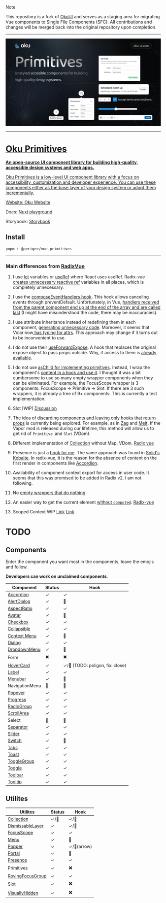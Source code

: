 > [!NOTE]
> This repository is a fork of [OkuUI](https://github.com/oku-ui/primitives) and serves as a staging area for migrating Vue components to Single File Components (SFC). All contributions and changes will be merged back into the original repository upon completion.

---

<a href="https://oku-ui.com">
  <img alt="Oku UI hero image" src="https://github.com/oku-ui/primitives/blob/main/.github/assets/primitives-cover.png?raw=true"
</a>

---

# Oku Primitives

**An open-source UI component library for building high-quality, accessible design systems and web apps.**

Oku Primitives is a low-level UI component library with a focus on accessibility, customization and developer experience. You can use these components either as the base layer of your design system or adopt them incrementally.

Website: [Oku Website](https://oku-ui.com)

Docs: [Nuxt playground](https://vue-primitives-docs.netlify.app/)

Storybook: [Storybook](https://vue-primitives.netlify.app)

## Install

```sh
pnpm i @perigee/vue-primitives
```

---

### Main differences from [RadixVue](https://github.com/radix-vue/radix-vue)

1) I use [let](https://github.com/perigee-ui/vue-primitives/blob/7c341db59fdfdb0cc88dfa6614d6c390b6856780/packages/vue-primitives/src/hover-card/HoverCardRoot.vue#L22) variables or [useRef](https://github.com/perigee-ui/vue-primitives/blob/7c341db59fdfdb0cc88dfa6614d6c390b6856780/packages/vue-primitives/src/hooks/useRef.ts#L18) where React uses useRef. Radix-vue [creates unnecessary reactive ref](https://github.com/radix-vue/radix-vue/blob/3f0f965fcf6fc3901e4fbbedf9a68dcb7d706f3f/packages/radix-vue/src/HoverCard/HoverCardRoot.vue#L64) variables in all places, which is completely unnecessary.

2) I use the [composeEventHandlers hook](https://github.com/radix-ui/primitives/blob/660060a765634e9cc7bf4513f41e8dabc9824d74/packages/core/primitive/src/primitive.tsx#L1). This hook allows canceling events through preventDefault. Unfortunately, in Vue, [handlers received from the parent component end up at the end of the array and are called last](https://github.com/vuejs/core-vapor/blob/30583b9ee1c696d3cb836f0bfd969793e57e849d/packages/runtime-core/src/vnode.ts#L886) (I might have misunderstood the code, there may be inaccuracies).

3) I use attribute inheritance instead of redefining them in each component, [generating unnecessary code](https://github.com/radix-vue/radix-vue/blob/3f0f965fcf6fc3901e4fbbedf9a68dcb7d706f3f/packages/radix-vue/src/shared/useForwardProps.ts#L16). Moreover, it seems that Volar now[ has typing for attrs](https://github.com/vuejs/language-tools/pull/4103). This approach may change if it turns out to be inconvenient to use.

4) I do not use their [useForwardExpose](https://github.com/radix-vue/radix-vue/blob/3f0f965fcf6fc3901e4fbbedf9a68dcb7d706f3f/packages/radix-vue/src/shared/useForwardExpose.ts#L21). A hook that replaces the original expose object to pass props outside. Why, if access to them is [already available](https://vuejs.org/api/component-instance.html#props).

5) I do not use [asChild for implementing primitives](https://github.com/radix-vue/radix-vue/blob/3f0f965fcf6fc3901e4fbbedf9a68dcb7d706f3f/packages/radix-vue/src/Menu/MenuContentImpl.vue#L274). Instead, I wrap the component's [content in a hook and use it](https://github.com/perigee-ui/vue-primitives/blob/a991db71fbecf364cd0b8479b294606236b104b4/packages/vue-primitives/src/dialog/DialogContentModal.vue#L65). I thought it was a bit cumbersome to use so many empty wrapper components when they can be eliminated. For example, the FocusScope wrapper is 3 components: FocusScope -> Primitive -> Slot. If there are 3 such wrappers, it is already a tree of 9+ components.
This is currently a test implementation.

6) Slot [WIP] [Discussion](https://github.com/radix-vue/radix-vue/discussions/1324)

7) The idea of [discarding components and leaving only hooks that return props](https://github.com/perigee-ui/vue-primitives/blob/feat/hooks/packages/vue-primitives/src/accordion/AccordionItem.vue) is currently being explored. For example, as in [Zag](https://zagjs.com/components/react/accordion) and [Melt](https://melt-ui.com/docs/introduction). If the Vapor mod is released during our lifetime, this method will allow us to get rid of `Primitive `and `Slot` (VDom).

8) Different implementation of [Collection](https://github.com/perigee-ui/vue-primitives/blob/7c341db59fdfdb0cc88dfa6614d6c390b6856780/packages/vue-primitives/src/collection/Collection.ts#L29) without Map, VDom. [Radix vue](https://github.com/radix-vue/radix-vue/blob/3f0f965fcf6fc3901e4fbbedf9a68dcb7d706f3f/packages/radix-vue/src/Collection/Collection.ts#L59)

9) Presence is just a [hook for me](https://github.com/perigee-ui/vue-primitives/blob/7c341db59fdfdb0cc88dfa6614d6c390b6856780/packages/vue-primitives/src/presence/usePresence.ts#L8). The same approach was found in [Solid's Kobalte](https://github.com/corvudev/corvu/blob/main/packages/solid-presence/src/presence.ts). In radix-vue, it is the reason for the absence of content on the first render in components like [Accordion](https://github.com/radix-vue/radix-vue/issues/978).

10) Availability of component context export for access in user code. It seems that this was promised to be added in Radix v2. I am not following.

11) No [empty wrappers that do nothing](https://github.com/radix-vue/radix-vue/blob/3f0f965fcf6fc3901e4fbbedf9a68dcb7d706f3f/packages/radix-vue/src/AlertDialog/AlertDialogTrigger.vue).

12) An easier way to get the current element [without `computed`](https://github.com/perigee-ui/vue-primitives/blob/7c341db59fdfdb0cc88dfa6614d6c390b6856780/packages/vue-primitives/src/hooks/useForwardElement.ts#L4). [Radix-vue](https://github.com/radix-vue/radix-vue/blob/3f0f965fcf6fc3901e4fbbedf9a68dcb7d706f3f/packages/radix-vue/src/shared/useForwardExpose.ts#L9C9-L9C23)

13) Scoped Context WIP [Link](https://github.com/facebook/react/issues/23287) [Link](https://so-so.dev/react/scoped-context/)

# TODO

## Components

Enter the component you want most in the components, leave the emojis and follow.

**Developers can work on unclaimed components**.

| Component                                                                                       | Status | Hook                            |
| ----------------------------------------------------------------------------------------------- | ------ | ------------------------------- |
| [Accordion](https://vue-primitives.netlify.app/?path=/story/components-accordion--single)       | ✓      | ✓                               |
| [AlertDialog](https://vue-primitives.netlify.app/?path=/story/components-alertdialog--styled)   | ✓      | 🚧                               |
| [AspectRatio](https://vue-primitives.netlify.app/?path=/story/components-aspectratio--styled)   | ✓      | ✓                               |
| [Avatar](https://vue-primitives.netlify.app/?path=/story/components-avatar--styled)             | ✓      | 🚧                               |
| [Checkbox](https://vue-primitives.netlify.app/?path=/story/components-checkbox--styled)         | ✓      | ✓                               |
| [Collapsible](https://vue-primitives.netlify.app/?path=/story/components-collapsible--styled)   | ✓      | ✓                               |
| [Context Menu](https://vue-primitives.netlify.app/?path=/story/components-contextmenu--styled)  | ✓      | 🚧                               |
| [Dialog](https://vue-primitives.netlify.app/?path=/story/components-dialog--styled)             | ✓      | ✓                               |
| [DropdownMenu](https://vue-primitives.netlify.app/?path=/story/components-dropdownmenu--styled) | ✓      | 🚧                               |
| Form                                                                                            | ✖️      | ✖️                               |
| [HoverCard](https://vue-primitives.netlify.app/?path=/story/components-hovercard--chromatic)    | ✓      | ✓/🚧 (TODO: poligon, fix: close) |
| [Label](https://vue-primitives.netlify.app/?path=/story/components-label--styled)               | ✓      | ✓                               |
| [Menubar](https://vue-primitives.netlify.app/?path=/story/components-menubar--styled)           | ✓      | 🚧                               |
| NavigationMenu                                                                                  | 🚧      | 🚧                               |
| [Popover](https://vue-primitives.netlify.app/?path=/story/components-popover--styled)           | ✓      | ✓                               |
| [Progress](https://vue-primitives.netlify.app/?path=/story/components-progress--styled)         | ✓      | ✓                               |
| [RadioGroup](https://vue-primitives.netlify.app/?path=/story/components-radiogroup--styled)     | ✓      | ✓                               |
| [ScrollArea](https://vue-primitives.netlify.app/?path=/story/components-scrollarea--basic)      | ✓      | ✓                               |
| Select                                                                                          | 🚧      | 🚧                               |
| [Separator](https://vue-primitives.netlify.app/?path=/story/components-separator--styled)       | ✓      | ✓                               |
| [Slider](https://vue-primitives.netlify.app/?path=/story/components-slider--styled)             | ✓      | ✓                               |
| [Switch](https://vue-primitives.netlify.app/?path=/story/components-switch--styled)             | ✓      | 🚧                               |
| [Tabs](https://vue-primitives.netlify.app/?path=/story/components-tabs--styled)                 | ✓      | ✓                               |
| [Toast](https://vue-primitives.netlify.app/?path=/story/components-toast--styled)               | ✓      | ✓                               |
| [ToggleGroup](https://vue-primitives.netlify.app/?path=/story/components-togglegroup--single)   | ✓      | ✓                               |
| [Toggle](https://vue-primitives.netlify.app/?path=/story/components-toggle--styled)             | ✓      | ✓                               |
| [Toolbar](https://vue-primitives.netlify.app/?path=/story/components-toolbar--styled)           | ✓      | ✓                               |
| [Tooltip](https://vue-primitives.netlify.app/?path=/story/components-tooltip--styled)           | ✓      | ✓                               |

## Utilites

| Utilites                                                                                              | Status | Hook       |
| ----------------------------------------------------------------------------------------------------- | ------ | ---------- |
| [Collection](https://vue-primitives.netlify.app/?path=/story/utilities-rovingfocusgroup--basic)       | ✓/🚧    | ✓/🚧        |
| [DismissableLayer](https://vue-primitives.netlify.app/?path=/story/utilities-dismissablelayer--basic) | ✓      | ✓/🚧        |
| [FocusScope](https://vue-primitives.netlify.app/?path=/story/utilities-focusscope--basic)             | ✓      | ✓          |
| [Menu](https://vue-primitives.netlify.app/?path=/story/utilities-menu--styled)                        | ✓      | 🚧          |
| [Popper](https://vue-primitives.netlify.app/?path=/story/utilities-popper--styled)                    | ✓      | ✓/🚧(arrow) |
| [Portal](https://vue-primitives.netlify.app/?path=/story/utilities-portal--base)                      | ✓      | 🚧          |
| [Presence](https://vue-primitives.netlify.app/?path=/story/utilities-presence--basic)                 | ✓      | ✓          |
| Primitives                                                                                            | ✓      | ✖️          |
| [RovingFocusGroup](https://vue-primitives.netlify.app/?path=/story/utilities-rovingfocusgroup--basic) | ✓      | ✓          |
| Slot                                                                                                  | ✓      | ✖️          |
| [VisuallyHidden](https://vue-primitives.netlify.app/?path=/story/utilities-visuallyhidden--basic)     | ✓      | ✖️          |
